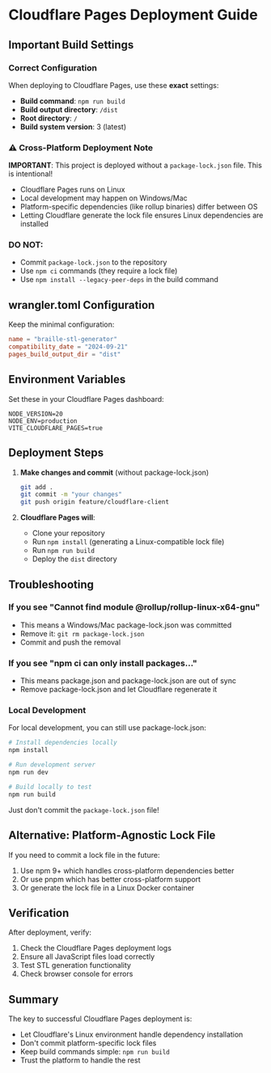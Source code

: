 # Cloudflare Pages Deployment Guide

## Important Build Settings

### Correct Configuration

When deploying to Cloudflare Pages, use these **exact** settings:

- **Build command**: `npm run build`
- **Build output directory**: `/dist`
- **Root directory**: `/`
- **Build system version**: 3 (latest)

### ⚠️ Cross-Platform Deployment Note

**IMPORTANT**: This project is deployed without a `package-lock.json` file. This is intentional!

- Cloudflare Pages runs on Linux
- Local development may happen on Windows/Mac
- Platform-specific dependencies (like rollup binaries) differ between OS
- Letting Cloudflare generate the lock file ensures Linux dependencies are installed

### DO NOT:
- Commit `package-lock.json` to the repository
- Use `npm ci` commands (they require a lock file)
- Use `npm install --legacy-peer-deps` in the build command

## wrangler.toml Configuration

Keep the minimal configuration:
```toml
name = "braille-stl-generator"
compatibility_date = "2024-09-21"
pages_build_output_dir = "dist"
```

## Environment Variables

Set these in your Cloudflare Pages dashboard:

```
NODE_VERSION=20
NODE_ENV=production
VITE_CLOUDFLARE_PAGES=true
```

## Deployment Steps

1. **Make changes and commit** (without package-lock.json)
   ```bash
   git add .
   git commit -m "your changes"
   git push origin feature/cloudflare-client
   ```

2. **Cloudflare Pages will**:
   - Clone your repository
   - Run `npm install` (generating a Linux-compatible lock file)
   - Run `npm run build`
   - Deploy the `dist` directory

## Troubleshooting

### If you see "Cannot find module @rollup/rollup-linux-x64-gnu"
- This means a Windows/Mac package-lock.json was committed
- Remove it: `git rm package-lock.json`
- Commit and push the removal

### If you see "npm ci can only install packages..."
- This means package.json and package-lock.json are out of sync
- Remove package-lock.json and let Cloudflare regenerate it

### Local Development

For local development, you can still use package-lock.json:

```bash
# Install dependencies locally
npm install

# Run development server
npm run dev

# Build locally to test
npm run build
```

Just don't commit the `package-lock.json` file!

## Alternative: Platform-Agnostic Lock File

If you need to commit a lock file in the future:

1. Use npm 9+ which handles cross-platform dependencies better
2. Or use pnpm which has better cross-platform support
3. Or generate the lock file in a Linux Docker container

## Verification

After deployment, verify:

1. Check the Cloudflare Pages deployment logs
2. Ensure all JavaScript files load correctly
3. Test STL generation functionality
4. Check browser console for errors

## Summary

The key to successful Cloudflare Pages deployment is:
- Let Cloudflare's Linux environment handle dependency installation
- Don't commit platform-specific lock files
- Keep build commands simple: `npm run build`
- Trust the platform to handle the rest